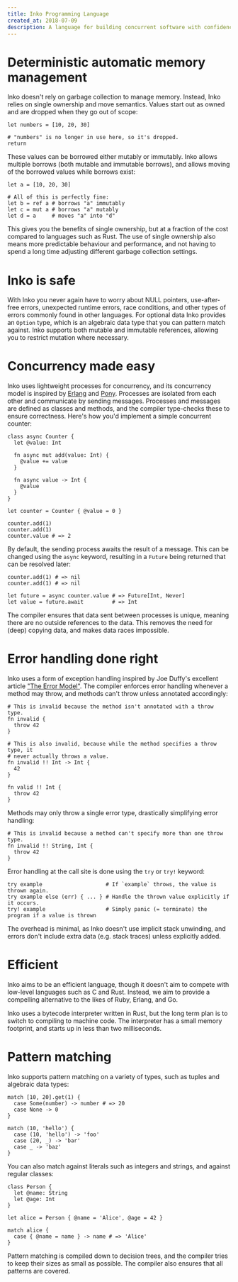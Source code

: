 ```yaml
---
title: Inko Programming Language
created_at: 2018-07-09
description: A language for building concurrent software with confidence
---
```


# Deterministic automatic memory management

Inko doesn't rely on garbage collection to manage memory. Instead, Inko relies
on single ownership and move semantics. Values start out as owned and are
dropped when they go out of scope:

```inko
let numbers = [10, 20, 30]

# "numbers" is no longer in use here, so it's dropped.
return
```

These values can be borrowed either mutably or immutably. Inko allows multiple
borrows (both mutable and immutable borrows), and allows moving of the borrowed
values while borrows exist:

```inko
let a = [10, 20, 30]

# All of this is perfectly fine:
let b = ref a # borrows "a" immutably
let c = mut a # borrows "a" mutably
let d = a     # moves "a" into "d"
```

This gives you the benefits of single ownership, but at a fraction of the cost
compared to languages such as Rust. The use of single ownership also means more
predictable behaviour and performance, and not having to spend a long time
adjusting different garbage collection settings.

# Inko is safe

With Inko you never again have to worry about NULL pointers, use-after-free
errors, unexpected runtime errors, race conditions, and other types of errors
commonly found in other languages. For optional data Inko provides an `Option`
type, which is an algebraic data type that you can pattern match against. Inko
supports both mutable and immutable references, allowing you to restrict
mutation where necessary.

# Concurrency made easy

Inko uses lightweight processes for concurrency, and its concurrency model is
inspired by [Erlang](https://www.erlang.org/) and
[Pony](https://www.ponylang.io/). Processes are isolated from each other and
communicate by sending messages. Processes and messages are defined as classes
and methods, and the compiler type-checks these to ensure correctness. Here's
how you'd implement a simple concurrent counter:

```inko
class async Counter {
  let @value: Int

  fn async mut add(value: Int) {
    @value += value
  }

  fn async value -> Int {
    @value
  }
}

let counter = Counter { @value = 0 }

counter.add(1)
counter.add(1)
counter.value # => 2
```

By default, the sending process awaits the result of a message. This can be
changed using the `async` keyword, resulting in a `Future` being returned that
can be resolved later:

```inko
counter.add(1) # => nil
counter.add(1) # => nil

let future = async counter.value # => Future[Int, Never]
let value = future.await         # => Int
```

The compiler ensures that data sent between processes is unique, meaning there
are no outside references to the data. This removes the need for (deep) copying
data, and makes data races impossible.

# Error handling done right

Inko uses a form of exception handling inspired by Joe Duffy's excellent article
["The Error Model"](http://joeduffyblog.com/2016/02/07/the-error-model/). The
compiler enforces error handling whenever a method may throw, and methods can't
throw unless annotated accordingly:

```inko
# This is invalid because the method isn't annotated with a throw type.
fn invalid {
  throw 42
}

# This is also invalid, because while the method specifies a throw type, it
# never actually throws a value.
fn invalid !! Int -> Int {
  42
}

fn valid !! Int {
  throw 42
}
```

Methods may only throw a single error type, drastically simplifying error
handling:

```inko
# This is invalid because a method can't specify more than one throw type.
fn invalid !! String, Int {
  throw 42
}
```

Error handling at the call site is done using the `try` or `try!` keyword:

```inko
try example                    # If `example` throws, the value is thrown again.
try example else (err) { ... } # Handle the thrown value explicitly if it occurs.
try! example                   # Simply panic (= terminate) the program if a value is thrown
```

The overhead is minimal, as Inko doesn't use implicit stack unwinding, and
errors don't include extra data (e.g. stack traces) unless explicitly added.

# Efficient

Inko aims to be an efficient language, though it doesn't aim to compete with
low-level languages such as C and Rust. Instead, we aim to provide a compelling
alternative to the likes of Ruby, Erlang, and Go.

Inko uses a bytecode interpreter written in Rust, but the long term plan is to
switch to compiling to machine code. The interpreter has a small memory
footprint, and starts up in less than two milliseconds.

# Pattern matching

Inko supports pattern matching on a variety of types, such as tuples and
algebraic data types:

```inko
match [10, 20].get(1) {
  case Some(number) -> number # => 20
  case None -> 0
}

match (10, 'hello') {
  case (10, 'hello') -> 'foo'
  case (20, _) -> 'bar'
  case _ -> 'baz'
}
```

You can also match against literals such as integers and strings, and against
regular classes:

```inko
class Person {
  let @name: String
  let @age: Int
}

let alice = Person { @name = 'Alice', @age = 42 }

match alice {
  case { @name = name } -> name # => 'Alice'
}
```

Pattern matching is compiled down to decision trees, and the compiler tries to
keep their sizes as small as possible. The compiler also ensures that all
patterns are covered.
